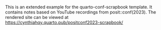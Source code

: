 This is an extended example for the quarto-conf-scrapbook template. It contains notes based on YouTube recordings from posit::conf(2023). The rendered site can be viewed at <https://cynthiahqy.quarto.pub/positconf2023-scrapbook/>
